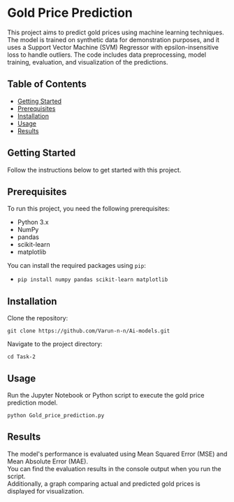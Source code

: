 # Gold Price Prediction

This project aims to predict gold prices using machine learning techniques. The model is trained on synthetic data for demonstration purposes, and it uses a Support Vector Machine (SVM) Regressor with epsilon-insensitive loss to handle outliers. The code includes data preprocessing, model training, evaluation, and visualization of the predictions.

## Table of Contents
- [Getting Started](#getting-started)
- [Prerequisites](#prerequisites)
- [Installation](#installation)
- [Usage](#usage)
- [Results](#results)

## Getting Started

Follow the instructions below to get started with this project.

## Prerequisites

To run this project, you need the following prerequisites:

- Python 3.x
- NumPy
- pandas
- scikit-learn
- matplotlib

You can install the required packages using `pip`:
- `pip install numpy pandas scikit-learn matplotlib`

## Installation
Clone the repository:

`git clone https://github.com/Varun-n-n/Ai-models.git`

Navigate to the project directory:

`cd Task-2`
## Usage

Run the Jupyter Notebook or Python script to execute the gold price prediction model.

`python Gold_price_prediction.py`

## Results

The model's performance is evaluated using Mean Squared Error (MSE) and Mean Absolute Error (MAE).                                                               
You can find the evaluation results in the console output when you run the script.                                                                     
Additionally, a graph comparing actual and predicted gold prices is displayed for visualization.
